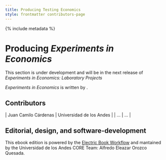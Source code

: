 ```yaml
---
title: Producing Testing Economics
style: frontmatter contributors-page
---
```


{% include metadata %}

# Producing *Experiments in Economics*

This section is under development and will be in the next release of *Experiments in Economics: Laboratory Projects*

*Experiments in Economics* is written by .

## Contributors

| Juan Camilo Cárdenas    | Universidad de los Andes          |
| ...				      | ...						          |

## Editorial, design, and software-development

This ebook edition is powered by the [Electric Book Workflow](https://electricbookworks.com/) and mantained by the Universidad de los Andes CORE Team: Alfredo Eleazar Orozco Quesada.

